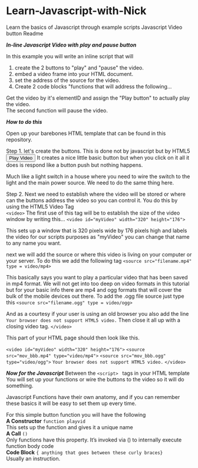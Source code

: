 # Learn-Javascript-with-Nick
Learn the basics of Javascript through example scripts
Javascript Video button Readme

***In-line Javascript Video with play and pause button***

In this example you will write an inline script that will <br>
1. create the 2 buttons to "play" and "pause" the video.<br>
2. embed a video frame into your HTML document.<br> 
3. set the address of the source for the video.<br>
4. Create 2 code blocks "functions that will address the following…<br>

Get the video by it's elementID and assign the "Play button" to actually play the video.<br>
The second function will pause the video.

***How to do this***

Open up your barebones HTML template that can be found in this repository.

Step 1. let's create the buttons.
This is done not by javascript but by HTML5
<button onclick="playVid()" type="button">Play Video</button>
It creates a nice little basic button but when you click on it all it does is respond like a button push but nothing happens.

Much like a light switch in a house where you need to wire the switch to the light and the main power source. 
We need to do the same thing here.

Step 2. Next we need to establish where the video will be stored or where can the buttons address the video so you can control it.
You do this by using the HTML5 Video Tag <br>
```<video>```
The first use of this tag will be to establish the size of the video window by writing this…
```<video id="myVideo" width="320" height="176">```

This sets up a window that is 320 pixels wide by 176 pixels high and labels the video for our scripts purposes as "myVideo" you can change that name to any name you want.

next we will add the source or where this video is living on your computer or your server.
To do this we add the following tag
```<source src="filename.mp4" type = video/mp4>```

This basically says you want to play a particular video that has been saved in mp4 format.
We will not get into too deep on video formats in this tutorial but for your basic info there are 
mp4 and ogg formats that will cover the bulk of the mobile devices out there.
To add the .ogg file source just type this
```<source src="filename.ogg" type = video/ogg>```

And as a courtesy if your user is using an old browser you also add the line 
```Your browser does not support HTML5 video.```
Then close it all up with a closing video tag.
```</video>```

This part of your HTML page should then look like this.

```<video id="myVideo" width="320" height="176">```
  ```<source src="mov_bbb.mp4" type="video/mp4">```
  ```<source src="mov_bbb.ogg" type="video/ogg">```
  ```Your browser does not support HTML5 video.```
```</video>```

***Now for the Javascript***
Between the ```<script> ``` tags in your HTML template 
You will set up your functions or wire the buttons to the video so it will do something.

Javascript Functions have their own anatomy, and if you can remember these basics it will be easy to set them up every time.

For this simple button function you will have the following<br>
**A Constructor** ```function playvid```<br>
This sets up the function and gives it a unique name<br>
**A Call** ```()```<br>
Only functions have this property. It’s invoked via () to internally execute function body code<br>
**Code Block** ```{ anything that goes between these curly braces}```<br>
Usually an instruction.
